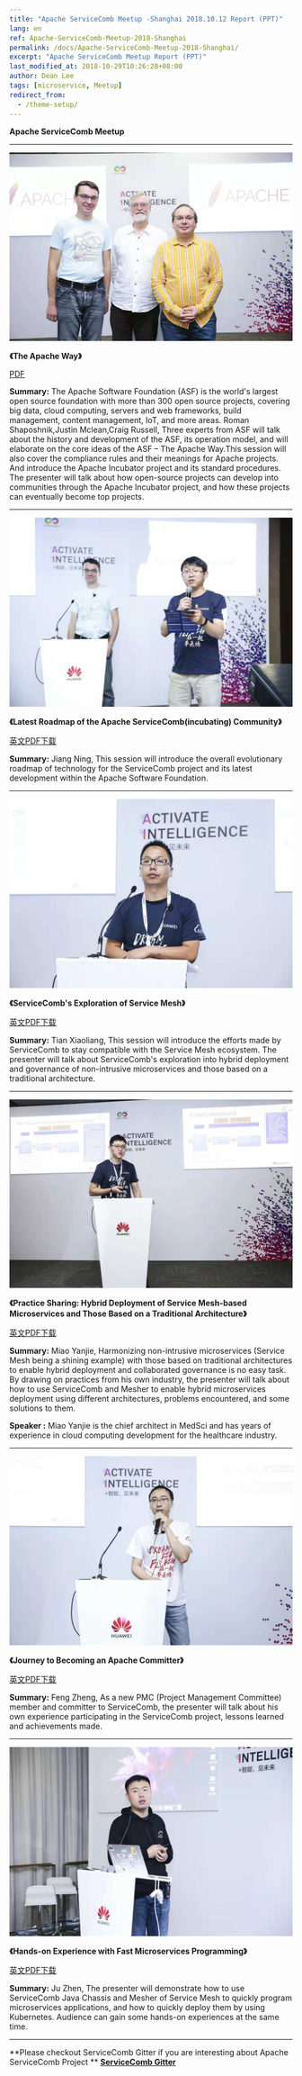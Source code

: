 ```yaml
---
title: "Apache ServiceComb Meetup -Shanghai 2018.10.12 Report (PPT)"
lang: en
ref: Apache-ServiceComb-Meetup-2018-Shanghai
permalink: /docs/Apache-ServiceComb-Meetup-2018-Shanghai/
excerpt: "Apache ServiceComb Meetup Report (PPT)"
last_modified_at: 2018-10-29T10:26:28+08:00
author: Dean Lee
tags: [microservice, Meetup]
redirect_from:
  - /theme-setup/
---
```

**Apache ServiceComb Meetup**  

---
![1](/assets/images/hc2018/1.jpeg)

**《The Apache Way》**    

[PDF](/assets/slides/20181012/EN/1_Apache_HuaweiConnect_Presentation_20181012.pdf)

**Summary:** The Apache Software Foundation (ASF) is the world's largest open source foundation with more than 300 open source projects, covering big data, cloud computing, servers and web frameworks, build management, content management, IoT, and more areas. Roman Shaposhnik,Justin Mclean,Craig Russell, Three experts from ASF will talk about the history and development of the ASF, its operation model, and will elaborate on the core ideas of the ASF – The Apache Way.This session will also cover the compliance rules and their meanings for Apache projects. And introduce the Apache Incubator project and its standard procedures. The presenter will talk about how open-source projects can develop into communities through the Apache Incubator project, and how these projects can eventually become top projects.

---
![2](/assets/images/hc2018/2.jpeg)

**《Latest Roadmap of the Apache ServiceComb(incubating) Community》**     

[英文PDF下载](/assets/slides/20181012/EN/1_Apache_HuaweiConnect_Presentation_20181012.pdf)

**Summary:** Jiang Ning, This session will introduce the overall evolutionary roadmap of technology for the ServiceComb project and its latest development within the Apache Software Foundation.    

---       
![3](/assets/images/hc2018/3.jpeg)
 
**《ServiceComb's Exploration of Service Mesh》**     

[英文PDF下载](/assets/slides/20181012/EN/3_ServiceMesh-based_Microservices_and_Those_Based_on_a_Traditional_Architecture.pdf)

**Summary:** Tian Xiaoliang, This session will introduce the efforts made by ServiceComb to stay compatible with the Service Mesh ecosystem. The presenter will talk about ServiceComb's exploration into hybrid deployment and governance of non-intrusive microservices and those based on a traditional architecture.

---
![4](/assets/images/hc2018/4.jpeg)

**《Practice Sharing: Hybrid Deployment of Service Mesh-based Microservices and Those Based on a Traditional Architecture》**

[英文PDF下载](/assets/slides/20181012/EN/4_ServiceComb’s_Exploration_of_Service_Mesh.pdf)

**Summary:**  Miao Yanjie, Harmonizing non-intrusive microservices (Service Mesh being a shining example) with those based on traditional architectures to enable hybrid deployment and collaborated governance is no easy task. By drawing on practices from his own industry, the presenter will talk about how to use ServiceComb and Mesher to enable hybrid microservices deployment using different architectures, problems encountered, and some solutions to them.

**Speaker :** Miao Yanjie is the chief architect in MedSci and has years of experience in cloud computing development for the healthcare industry.

---
![5](/assets/images/hc2018/5.jpeg)

**《Journey to Becoming an Apache Committer》**

[英文PDF下载](/assets/slides/20181012/EN/5_My_Participation_in_ServiceComb.pdf)

**Summary:** Feng Zheng, As a new PMC (Project Management Committee) member and committer to ServiceComb, the presenter will talk about his own experience participating in the ServiceComb project, lessons learned and achievements made.

---
![6](/assets/images/hc2018/6.jpeg)

**《Hands-on Experience with Fast Microservices Programming》**

[英文PDF下载](/assets/slides/20181012/EN/6_Experience_on_Fast_Microservice_Programming.pdf)

**Summary:** Ju Zhen, The presenter will demonstrate how to use ServiceComb Java Chassis and Mesher of Service Mesh to quickly program microservices applications, and how to quickly deploy them by using Kubernetes. Audience can gain some hands-on experiences at the same time.

---
**Please checkout ServiceComb Gitter if you are interesting about Apache ServiceComb Project **
**[ServiceComb Gitter](https://gitter.im/ServiceCombUsers/Lobby)**
